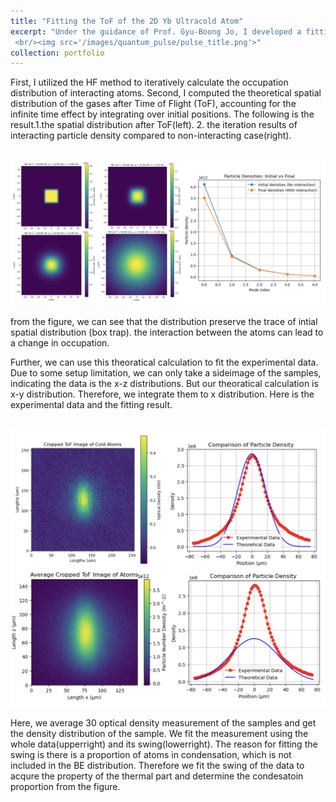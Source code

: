 ```yaml
---
title: "Fitting the ToF of the 2D Yb Ultracold Atom"
excerpt: "Under the guidance of Prof. Gyu-Boong Jo, I developed a fitting scipts to determine the samples's temperature and chemical potential. Using the HF method to iteratively calculate the occupation, we finally get the spatial distribution of atoms theoraticaly. The theoratical result can be compared to the experimental data, further be fitted to acquire the samples' property.
 <br/><img src='/images/quantum_pulse/pulse_title.png'>"
collection: portfolio
---
```


First, I utilized the HF method to iteratively calculate the occupation distribution of interacting atoms. Second, I computed the theoretical spatial distribution of the gases after Time of Flight (ToF), accounting for the infinite time effect by integrating over initial positions. The following is the result.1.the spatial distribution after ToF(left). 2. the iteration results of interacting particle density compared to non-interacting case(right).

<br/><img src='/images/ultracoldatom/distributeiteration_theory.png'>

from the figure, we can see that the distribution preserve the trace of intial spatial distribution (box trap). the interaction between the atoms can lead to a change in occupation.

Further, we can use this theoratical calculation to fit the experimental data. Due to some setup limitation, we can only take a sideimage of the samples, indicating the data is the x-z distributions. But our theoratical calculation is x-y distribution. Therefore, we integrate them to x distribution. Here is the experimental data and the fitting result.

<br/><img src='/images/ultracoldatom/fit.png'>

Here, we average 30 optical density measurement of the samples and get the density distribution of the sample. We fit the measurement using the whole data(upperright) and its swing(lowerright). The reason for fitting the swing is there is a proportion of atoms in condensation, which is not included in the BE distribution. Therefore we fit the swing of the data to acqure the property of the thermal part and determine the condesatoin proportion from the figure. 